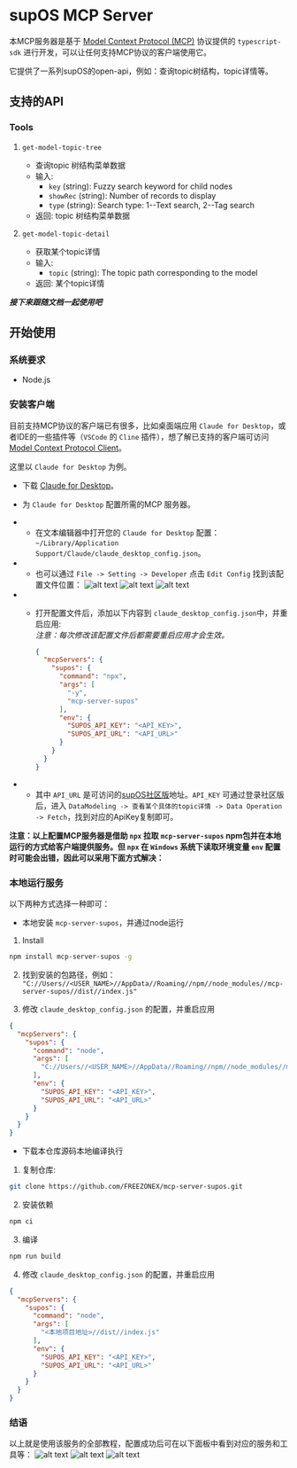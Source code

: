 # supOS MCP Server

本MCP服务器是基于 [Model Context Protocol (MCP)](https://modelcontextprotocol.io/introduction) 协议提供的 `typescript-sdk` 进行开发，可以让任何支持MCP协议的客户端使用它。 

它提供了一系列supOS的open-api，例如：查询topic树结构，topic详情等。

## 支持的API

### Tools
1. `get-model-topic-tree`
   - 查询topic 树结构菜单数据
   - 输入:
     - `key` (string): Fuzzy search keyword for child nodes
     - `showRec` (string): Number of records to display
     - `type` (string): Search type: 1--Text search, 2--Tag search
   - 返回: topic 树结构菜单数据

2. `get-model-topic-detail`
   - 获取某个topic详情
   - 输入:
     - `topic` (string): The topic path corresponding to the model
   - 返回: 某个topic详情

***接下来跟随文档一起使用吧***

## 开始使用

### 系统要求
- Node.js

### 安装客户端
目前支持MCP协议的客户端已有很多，比如桌面端应用 `Claude for Desktop`，或者IDE的一些插件等（`VSCode` 的 `Cline` 插件），想了解已支持的客户端可访问 [Model Context Protocol Client](https://modelcontextprotocol.io/clients)。

这里以 `Claude for Desktop` 为例。
- 下载 [Claude for Desktop](https://claude.ai/download)。
- 为 `Claude for Desktop` 配置所需的MCP 服务器。

- - 在文本编辑器中打开您的 `Claude for Desktop` 配置：`~/Library/Application Support/Claude/claude_desktop_config.json`。
- - 也可以通过 `File -> Setting -> Developer` 点击 `Edit Config` 找到该配置文件位置：
![alt text](./public/image.png)
![alt text](./public/image-1.png)
![alt text](./public/image-6.png)
- - 打开配置文件后，添加以下内容到 `claude_desktop_config.json`中，并重启应用:  
*注意：每次修改该配置文件后都需要重启应用才会生效。*

    ```json
    {
      "mcpServers": {
        "supos": {
          "command": "npx",
          "args": [
            "-y",
            "mcp-server-supos"
          ],
          "env": {
            "SUPOS_API_KEY": "<API_KEY>",
            "SUPOS_API_URL": "<API_URL>"
          }
        }
      }
    }
    ```
- - 其中 `API_URL` 是可访问的[supOS社区版](https://supos-demo.supos.app/)地址。`API_KEY` 可通过登录社区版后，进入 `DataModeling -> 查看某个具体的topic详情 -> Data Operation -> Fetch`，找到对应的ApiKey复制即可。

**注意：以上配置MCP服务器是借助 `npx` 拉取 `mcp-server-supos` npm包并在本地运行的方式给客户端提供服务。但 `npx` 在 `Windows` 系统下读取环境变量 `env` 配置时可能会出错，因此可以采用下面方式解决：**

### 本地运行服务
以下两种方式选择一种即可：

- 本地安装 `mcp-server-supos`，并通过node运行

1. Install
```bash
npm install mcp-server-supos -g
```

2. 找到安装的包路径，例如： `"C://Users//<USER_NAME>//AppData//Roaming//npm//node_modules//mcp-server-supos//dist//index.js"`

3. 修改 `claude_desktop_config.json` 的配置，并重启应用
```json
{
  "mcpServers": {
    "supos": {
      "command": "node",
      "args": [
        "C://Users//<USER_NAME>//AppData//Roaming//npm//node_modules//mcp-server-supos//dist//index.js"
      ],
      "env": {
        "SUPOS_API_KEY": "<API_KEY>",
        "SUPOS_API_URL": "<API_URL>"
      }
    }
  }
}
```

- 下载本仓库源码本地编译执行

1. 复制仓库:
```bash
git clone https://github.com/FREEZONEX/mcp-server-supos.git
```
2. 安装依赖
```bash
npm ci
```
3. 编译
```bash
npm run build
```
4. 修改 `claude_desktop_config.json` 的配置，并重启应用
```json
{
  "mcpServers": {
    "supos": {
      "command": "node",
      "args": [
        "<本地项目地址>//dist//index.js"
      ],
      "env": {
        "SUPOS_API_KEY": "<API_KEY>",
        "SUPOS_API_URL": "<API_URL>"
      }
    }
  }
}
```

### 结语
以上就是使用该服务的全部教程，配置成功后可在以下面板中看到对应的服务和工具等：
![alt text](./public/image-2.png)
![alt text](./public/image-3.png)
![alt text](./public/image-4.png)